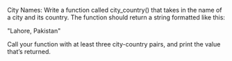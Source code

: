 City Names: Write a function called city_country() that takes in the name of a city and its country. 
The function should return a string formatted like this:

"Lahore, Pakistan"

Call your function with at least three city-country pairs, and print the value that’s returned.
